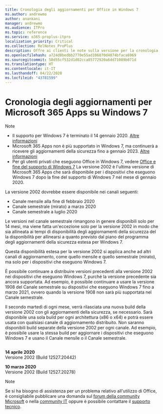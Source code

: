 ```yaml
---
title: Cronologia degli aggiornamenti per Office in Windows 7
ms.author: andrewmo
author: anankani
manager: andrewmo
ms.audience: ITPro
ms.topic: reference
ms.service: o365-proplus-itpro
localization_priority: Critical
ms.collection: RelNotes_ProPlus
description: Offre ai clienti le note sulla versione per la cronologia degli aggiornamenti per Microsoft 365 Apps per Windows 7
ms.openlocfilehash: a724d0bedbb2770e55ad106870d4874bfaca6969
ms.sourcegitcommit: 58d55cf532d1d02cca85772920a6dd71089b071d
ms.translationtype: HT
ms.contentlocale: it-IT
ms.lasthandoff: 04/22/2020
ms.locfileid: "43781599"
---
```

# <a name="update-history-for-microsoft-365-apps-on-windows-7"></a>Cronologia degli aggiornamenti per Microsoft 365 Apps su Windows 7 

 > [!NOTE]
>
>- Il supporto per Windows 7 è terminato il 14 gennaio 2020. [Altre informazioni](https://www.microsoft.com/microsoft-365/windows/end-of-windows-7-support?rtc=1)
>- Microsoft 365 Apps non è più supportato in Windows 7, ma continuerà a ricevere gli aggiornamenti della sicurezza fino a gennaio 2023. [Altre informazioni](https://docs.microsoft.com/DeployOffice/windows-7-support)
>- Per gli utenti privati che eseguono Office in Windows 7, vedere [Office e fine del supporto di Windows 7](https://support.office.com/en-us/article/windows-7-end-of-support-and-office-78f20fab-b57b-44d7-8368-06a8493f3cb9?ui=en-US&rs=en-US&ad=US)
La versione 2002 è l'ultima versione di Microsoft 365 Apps che sarà disponibile per i dispositivi che eseguono Windows 7 dopo la fine del supporto di Windows 7 nel mese di gennaio 2020.  

La versione 2002 dovrebbe essere disponibile nei canali seguenti:
- Canale mensile alla fine di febbraio 2020
- Canale semestrale (mirato) a marzo 2020
- Canale semestrale a luglio 2020

Le versioni nel canale semestrale rimangono in genere disponibili solo per 14 mesi, ma viene fatta un'eccezione solo per la versione 2002 in modo che sia allineata ai tempi di disponibilità degli aggiornamenti della sicurezza del la disponibilità per allinearsi a quanto previsto dal piano del programma degli aggiornamenti della sicurezza estesa per Windows 7.

Questa disponibilità estesa per la versione 2002 si applica anche ad altri canali di aggiornamento, come quello mensile e quello semestrale (mirato), ma solo per i dispositivi che eseguono Windows 7.

È possibile continuare a distribuire versioni precedenti alla versione 2002 nei dispositivi che eseguono Windows 7, purché la versione precedente sia ancora supportata. Ad esempio, è possibile continuare a usare la versione 1908 del Canale semestrale su dispositivi che eseguono Windows 7 fino a marzo 2021, ovvero quando la versione 1908 non sarà più supportata nel Canale semestrale.

Il secondo martedì di ogni mese, verrà rilasciata una nuova build della versione 2002 con gli aggiornamenti della sicurezza, se necessario. Sarà disponibile una sola build per ogni architettura (x86 o x64) e potrà essere usata con qualsiasi canale di aggiornamento distribuito. Non saranno disponibili build separate della versione 2002 per ogni canale. Ad esempio, è possibile usare la stessa build per aggiornare i dispositivi che eseguono Windows 7 e usano il Canale mensile o il Canale semestrale.

##

[//]: # (NON RIMUOVERE)

**14 aprile 2020**<br/>
Versione 2002 (Build 12527.20442)<br/>

**10 marzo 2020**<br/>
Versione 2002 (Build 12527.20278)<br/>




> [!NOTE]
> Se si ha bisogno di assistenza per un problema relativo all'utilizzo di Office, è consigliabile pubblicare una domanda sul [forum della community Microsoft](https://answers.microsoft.com/) o nella [community IT](https://techcommunity.microsoft.com/) oppure è possibile contattare il [supporto tecnico](https://support.microsoft.com/contactus).
